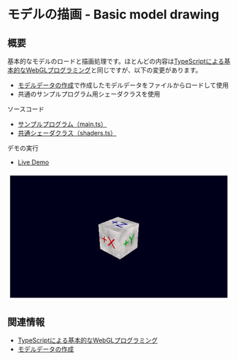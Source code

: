 # モデルの描画 - Basic model drawing

## 概要

基本的なモデルのロードと描画処理です。ほとんどの内容は[TypeScriptによる基本的なWebGLプログラミング](./basic_webgl_ts/)と同じですが、以下の変更があります。

- [モデルデータの作成](./basic_model_converting/)で作成したモデルデータをファイルからロードして使用
- 共通のサンプルプログラム用シェーダクラスを使用

ソースコード

- [サンプルプログラム（main.ts）](./main.ts)  
- [共通シェーダクラス（shaders.ts）](../tips_core/shaders.ts)  

デモの実行

- [Live Demo](https://warotarock.github.io/ptw_tips/tips/basic_model_drawing/)  

![](./basic_model_drawing_fig001.png)

## 関連情報

- [TypeScriptによる基本的なWebGLプログラミング](./basic_webgl_ts/)
- [モデルデータの作成](./basic_model_converting/)
